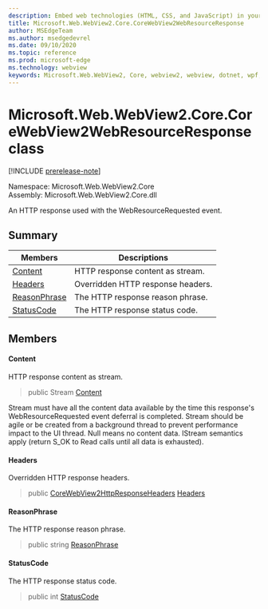 ```yaml
---
description: Embed web technologies (HTML, CSS, and JavaScript) in your native applications with the Microsoft Edge WebView2 control
title: Microsoft.Web.WebView2.Core.CoreWebView2WebResourceResponse
author: MSEdgeTeam
ms.author: msedgedevrel
ms.date: 09/10/2020
ms.topic: reference
ms.prod: microsoft-edge
ms.technology: webview
keywords: Microsoft.Web.WebView2, Core, webview2, webview, dotnet, wpf, winforms, app, edge, CoreWebView2, CoreWebView2Controller, browser control, edge html, Microsoft.Web.WebView2.Core.CoreWebView2WebResourceResponse
---
```


# Microsoft.Web.WebView2.Core.CoreWebView2WebResourceResponse class 

[!INCLUDE [prerelease-note](../../includes/prerelease-note.md)]

Namespace: Microsoft.Web.WebView2.Core\
Assembly: Microsoft.Web.WebView2.Core.dll

An HTTP response used with the WebResourceRequested event.

## Summary

 Members                        | Descriptions
--------------------------------|---------------------------------------------
[Content](#content) | HTTP response content as stream.
[Headers](#headers) | Overridden HTTP response headers.
[ReasonPhrase](#reasonphrase) | The HTTP response reason phrase.
[StatusCode](#statuscode) | The HTTP response status code.

## Members

#### Content 

HTTP response content as stream.

> public Stream [Content](#content)

Stream must have all the content data available by the time this response's WebResourceRequested event deferral is completed. Stream should be agile or be created from a background thread to prevent performance impact to the UI thread. Null means no content data. IStream semantics apply (return S_OK to Read calls until all data is exhausted).

#### Headers 

Overridden HTTP response headers.

> public [CoreWebView2HttpResponseHeaders](microsoft-web-webview2-core-corewebview2httpresponseheaders.md) [Headers](#headers)

#### ReasonPhrase 

The HTTP response reason phrase.

> public string [ReasonPhrase](#reasonphrase)

#### StatusCode 

The HTTP response status code.

> public int [StatusCode](#statuscode)

